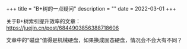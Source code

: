 +++
title = "B+树的一点疑问"
description = ""
date = 2022-03-01
+++

关于B+树索引提升效率的文章：
https://juejin.cn/post/6844903856388718606

文章中的“磁盘”值得是机械硬盘，如果换成固态硬盘，情况会不会大有不同？
